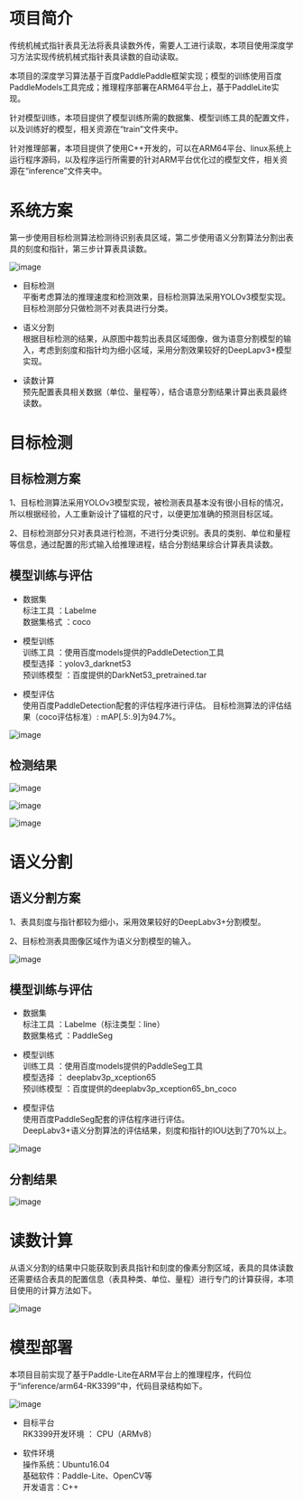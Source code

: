 # 项目简介

传统机械式指针表具无法将表具读数外传，需要人工进行读取，本项目使用深度学习方法实现传统机械式指针表具读数的自动读取。

本项目的深度学习算法基于百度PaddlePaddle框架实现；模型的训练使用百度PaddleModels工具完成；推理程序部署在ARM64平台上，基于PaddleLite实现。

针对模型训练，本项目提供了模型训练所需的数据集、模型训练工具的配置文件，以及训练好的模型，相关资源在“train”文件夹中。

针对推理部署，本项目提供了使用C++开发的，可以在ARM64平台、linux系统上运行程序源码，以及程序运行所需要的针对ARM平台优化过的模型文件，相关资源在“inference”文件夹中。

# 系统方案

第一步使用目标检测算法检测待识别表具区域，第二步使用语义分割算法分割出表具的刻度和指针，第三步计算表具读数。

![image](https://github.com/zhuyushi/MeterReader/blob/master/image/system.png) 

* 目标检测<br>
  平衡考虑算法的推理速度和检测效果，目标检测算法采用YOLOv3模型实现。目标检测部分只做检测不对表具进行分类。 

* 语义分割<br>
  根据目标检测的结果，从原图中裁剪出表具区域图像，做为语意分割模型的输入，考虑到刻度和指针均为细小区域，采用分割效果较好的DeepLapv3+模型实现。 

* 读数计算<br>
  预先配置表具相关数据（单位、量程等），结合语意分割结果计算出表具最终读数。

# 目标检测

## 目标检测方案

1、目标检测算法采用YOLOv3模型实现，被检测表具基本没有很小目标的情况，所以根据经验，人工重新设计了锚框的尺寸，以便更加准确的预测目标区域。

2、目标检测部分只对表具进行检测，不进行分类识别。表具的类别、单位和量程等信息，通过配置的形式输入给推理进程，结合分割结果综合计算表具读数。 

## 模型训练与评估 

* 数据集 <br>
  标注工具    ：Labelme <br>
  数据集格式 ：coco <br>

* 模型训练 <br>
  训练工具    ：使用百度models提供的PaddleDetection工具 <br> 
  模型选择    ：yolov3_darknet53 <br>
  预训练模型 ：百度提供的DarkNet53_pretrained.tar <br>

* 模型评估 <br>
  使用百度PaddleDetection配套的评估程序进行评估。
  目标检测算法的评估结果（coco评估标准）: mAP[.5:.9]为94.7%。 <br>
  
![image](https://github.com/zhuyushi/MeterReader/blob/master/image/yolov3-estimate.png) 

## 检测结果

![image](https://github.com/zhuyushi/MeterReader/blob/master/image/detection-1.png) 

![image](https://github.com/zhuyushi/MeterReader/blob/master/image/detection-2.png) 

![image](https://github.com/zhuyushi/MeterReader/blob/master/image/detection-3.png) 

# 语义分割

## 语义分割方案 

1、表具刻度与指针都较为细小，采用效果较好的DeepLabv3+分割模型。 

2、目标检测表具图像区域作为语义分割模型的输入。

![image](https://github.com/zhuyushi/MeterReader/blob/master/image/seg.png) 

## 模型训练与评估

* 数据集 <br>
  标注工具    ：Labelme（标注类型：line） <br>
  数据集格式 ：PaddleSeg <br>

* 模型训练 <br>
  训练工具    ：使用百度models提供的PaddleSeg工具 <br>
  模型选择    ： deeplabv3p_xception65 <br>
  预训练模型 ：百度提供的deeplabv3p_xception65_bn_coco <br>

* 模型评估 <br>
  使用百度PaddleSeg配套的评估程序进行评估。 <br>
  DeepLabv3+语义分割算法的评估结果，刻度和指针的IOU达到了70%以上。 <br>

![image](https://github.com/zhuyushi/MeterReader/blob/master/image/deeplabv3-estimate.png) 

## 分割结果

![image](https://github.com/zhuyushi/MeterReader/blob/master/image/seg-reasult.png) 

# 读数计算

从语义分割的结果中只能获取到表具指针和刻度的像素分割区域，表具的具体读数还需要结合表具的配置信息（表具种类、单位、量程）进行专门的计算获得，本项目使用的计算方法如下。

![image](https://github.com/zhuyushi/MeterReader/blob/master/image/read.png) 

# 模型部署

本项目目前实现了基于Paddle-Lite在ARM平台上的推理程序，代码位于“inference/arm64-RK3399”中，代码目录结构如下。

![image](https://github.com/zhuyushi/MeterReader/blob/master/image/infer-code.png) 

* 目标平台 <br>
  RK3399开发环境 ： CPU（ARMv8） <br>

* 软件环境 <br>
  操作系统：Ubuntu16.04 <br>
  基础软件：Paddle-Lite、OpenCV等 <br>
  开发语言：C++ <br>


